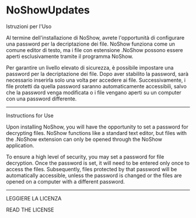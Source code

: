 # NoShowUpdates
Istruzioni per l'Uso

Al termine dell'installazione di NoShow, avrete l'opportunità di configurare una password per la decriptazione dei file. NoShow funziona come un comune editor di testo, ma i file con estensione .NoShow possono essere aperti esclusivamente tramite il programma NoShow.

Per garantire un livello elevato di sicurezza, è possibile impostare una password per la decriptazione dei file. Dopo aver stabilito la password, sarà necessario inserirla solo una volta per accedere ai file. Successivamente, i file protetti da quella password saranno automaticamente accessibili, salvo che la password venga modificata o i file vengano aperti su un computer con una password differente.


-----------------------------------------------------------------------------------------------------------------------


Instructions for Use

Upon installing NoShow, you will have the opportunity to set a password for decrypting files. NoShow functions like a standard text editor, but files with the .NoShow extension can only be opened through the NoShow application.

To ensure a high level of security, you may set a password for file decryption. Once the password is set, it will need to be entered only once to access the files. Subsequently, files protected by that password will be automatically accessible, unless the password is changed or the files are opened on a computer with a different password.

-----------------------------------------------------------------------------------------------------------------------

LEGGIERE LA LICENZA

READ THE LICENSE
